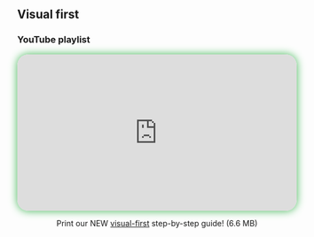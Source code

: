 ## Visual first

### YouTube playlist

<div style="position: relative; width: 100%; aspect-ratio: 16 / 9; border-radius: 20px; box-shadow: 0 0 15px #3fb654; overflow: hidden;">
<iframe
    src="https://www.youtube.com/embed/videoseries?si=YtYdBx2hRPgjEFup&amp;list=PLeumwG3_SvUuOFjcNq9V6vsMmZFNP-s2g" 
    style="position: absolute; inset: 0; width: 100%; height: 100%; border: none;"
    allowfullscreen>
</iframe>
</div>

<div style="text-align: center; margin-top: 1em;">

Print our NEW [visual-first](resources/space-talk-visual.pdf) step-by-step guide! (6.6 MB)
</div>


